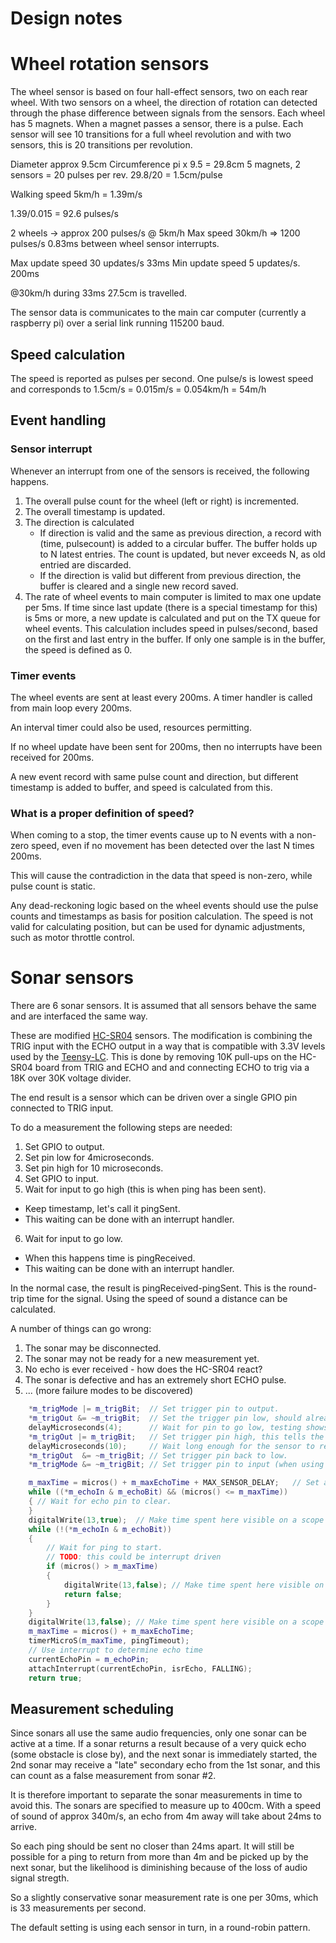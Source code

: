 # Design notes

# Wheel rotation sensors
The wheel sensor is based on four hall-effect sensors, two on each rear wheel.
With two sensors on a wheel, the direction of rotation can detected through the phase difference between signals from the sensors.
Each wheel has 5 magnets. When a magnet passes a sensor, there is a pulse.
Each sensor will see 10 transitions for a full wheel revolution and with two sensors, this is 20 transitions per revolution.

Diameter approx 9.5cm
Circumference pi x 9.5 = 29.8cm
5 magnets, 2 sensors = 20 pulses per rev.
29.8/20 = 1.5cm/pulse

Walking speed 5km/h = 1.39m/s

1.39/0.015 = 92.6 pulses/s

2 wheels -> approx 200 pulses/s @ 5km/h
Max speed 30km/h => 1200 pulses/s
0.83ms between wheel sensor interrupts.

Max update speed 30 updates/s  33ms
Min update speed 5 updates/s.  200ms

@30km/h during 33ms 27.5cm is travelled.


The sensor data is communicates to the main car computer (currently a raspberry pi) over a serial link running 115200 baud.

## Speed calculation
The speed is reported as pulses per second. One pulse/s is lowest speed and corresponds to 1.5cm/s = 0.015m/s = 0.054km/h = 54m/h

## Event handling

### Sensor interrupt
Whenever an interrupt from one of the sensors is received, the following happens.

1. The overall pulse count for the wheel (left or right) is incremented.
2. The overall timestamp is updated.
3. The direction is calculated
   * If direction is valid and the same as previous direction, a record with (time, pulsecount) is added to a circular buffer. The buffer holds up to N latest entries. The count is updated, but never exceeds N, as old entried are discarded.
   * If the direction is valid but different from previous direction, the buffer is cleared and a single new record saved.
4. The rate of wheel events to main computer is limited to max one update per 5ms. If time since last update (there is a special timestamp for this) is 5ms or more, a new update is calculated and put on the TX queue for wheel events. This calculation includes speed in pulses/second, based on the first and last entry in the buffer. If only one sample is in the buffer, the speed is defined as 0.

### Timer events
The wheel events are sent at least every 200ms. A timer handler is called from main loop every 200ms. 

An interval timer could also be used, resources permitting.

If no wheel update have been sent for 200ms, then no interrupts have been received for 200ms.

A new event record with same pulse count and direction, but different timestamp is added to buffer, and speed is calculated from this.

### What is a proper definition of speed?
When coming to a stop, the timer events cause up to N events with a non-zero speed, even if no movement has been detected over the last N times 200ms.

This will cause the contradiction in the data that speed is non-zero, while pulse count is static.

Any dead-reckoning logic based on the wheel events should use the pulse counts and timestamps as basis for position calculation.
The speed is not valid for calculating position, but can be used for dynamic adjustments, such as motor throttle control.

# Sonar sensors
There are 6 sonar sensors. It is assumed that all sensors behave the same and are interfaced the same way.

These are modified [HC-SR04](http://www.electroschematics.com/8902/hc-sr04-datasheet/) sensors.
The modification is combining the TRIG input with the ECHO output in a way that is compatible with 3.3V levels used by the [Teensy-LC](https://www.pjrc.com/teensy/teensyLC.html).
This is done by removing 10K pull-ups on the HC-SR04 board from TRIG and ECHO and and connecting ECHO to trig via a 18K over 30K voltage divider.

The end result is a sensor which can be driven over a single GPIO pin connected to TRIG input.

To do a measurement the following steps are needed:
1. Set GPIO to output.
2. Set pin low for 4microseconds.
3. Set pin high for 10 microseconds.
4. Set GPIO to input.
5. Wait for input to go high (this is when ping has been sent).
  * Keep timestamp, let's call it pingSent.
  * This waiting can be done with an interrupt handler.
6. Wait for input to go low.
  * When this happens time is pingReceived.
  * This waiting can be done with an interrupt handler.

In the normal case, the result is pingReceived-pingSent. This is the round-trip time for the signal. Using the speed of sound a distance can be calculated.

A number of things can go wrong:
1. The sonar may be disconnected.
2. The sonar may not be ready for a new measurement yet.
3. No echo is ever received - how does the HC-SR04 react?
4. The sonar is defective and has an extremely short ECHO pulse.
5. ... (more failure modes to be discovered)



~~~~c++
    *m_trigMode |= m_trigBit;  // Set trigger pin to output.
    *m_trigOut &= ~m_trigBit;  // Set the trigger pin low, should already be low, but this will make sure it is.
    delayMicroseconds(4);      // Wait for pin to go low, testing shows it needs 4uS to work every time.
    *m_trigOut |= m_trigBit;   // Set trigger pin high, this tells the sensor to send out a ping.
    delayMicroseconds(10);     // Wait long enough for the sensor to realize the trigger pin is high. Sensor specs say to wait 10uS.
    *m_trigOut  &= ~m_trigBit; // Set trigger pin back to low.
    *m_trigMode &= ~m_trigBit; // Set trigger pin to input (when using one Arduino pin this is technically setting the echo pin to input as both are tied to the same Arduino pin).

    m_maxTime = micros() + m_maxEchoTime + MAX_SENSOR_DELAY;   // Set a timeout for the ping to trigger.
    while ((*m_echoIn & m_echoBit) && (micros() <= m_maxTime))
    { // Wait for echo pin to clear.
    }
    digitalWrite(13,true);  // Make time spent here visible on a scope
    while (!(*m_echoIn & m_echoBit))
    {
        // Wait for ping to start.
        // TODO: this could be interrupt driven
        if (micros() > m_maxTime)
        {
            digitalWrite(13,false); // Make time spent here visible on a scope
            return false;
        }
    }
    digitalWrite(13,false); // Make time spent here visible on a scope
    m_maxTime = micros() + m_maxEchoTime;
    timerMicroS(m_maxTime, pingTimeout);
    // Use interrupt to determine echo time
    currentEchoPin = m_echoPin;
    attachInterrupt(currentEchoPin, isrEcho, FALLING);
    return true;
~~~~


## Measurement scheduling
Since sonars all use the same audio frequencies, only one sonar can be active at a time.
If a sonar returns a result because of a very quick echo (some obstacle is close by), and the next sonar is immediately started, the 2nd sonar may receive a "late" secondary echo from the 1st sonar, and this can count as a false measurement from sonar #2.

It is therefore important to separate the sonar measurements in time to avoid this.
The sonars are specified to measure up to 400cm. With a speed of sound of approx 340m/s, an echo from 4m away will take about 24ms to arrive.

So each ping should be sent no closer than 24ms apart.
It will still be possible for a ping to return from more than 4m and be picked up by the next sonar, but the likelihood is diminishing because of the loss of audio signal stregth.

So a slightly conservative sonar measurement rate is one per 30ms, which is 33 measurements per second.

The default setting is using each sensor in turn, in a round-robin pattern.